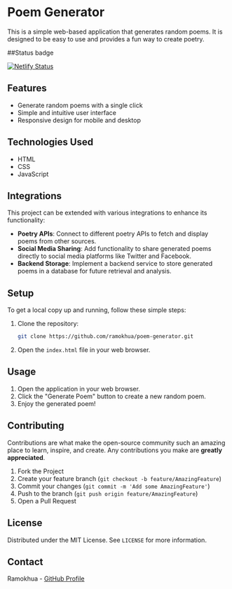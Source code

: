 # Poem Generator

This is a simple web-based application that generates random poems. It is designed to be easy to use and provides a fun way to create poetry.

##Status badge

[![Netlify Status](https://api.netlify.com/api/v1/badges/f84a8b10-1d1e-4281-a192-c698c4515de3/deploy-status)](https://app.netlify.com/sites/ai-poem-generator-boitsholo/deploys)

## Features

- Generate random poems with a single click
- Simple and intuitive user interface
- Responsive design for mobile and desktop

## Technologies Used

- HTML
- CSS
- JavaScript

## Integrations

This project can be extended with various integrations to enhance its functionality:
- **Poetry APIs**: Connect to different poetry APIs to fetch and display poems from other sources.
- **Social Media Sharing**: Add functionality to share generated poems directly to social media platforms like Twitter and Facebook.
- **Backend Storage**: Implement a backend service to store generated poems in a database for future retrieval and analysis.

## Setup

To get a local copy up and running, follow these simple steps:

1. Clone the repository:
   ```sh
   git clone https://github.com/ramokhua/poem-generator.git
   ```
2. Open the `index.html` file in your web browser.

## Usage

1. Open the application in your web browser.
2. Click the "Generate Poem" button to create a new random poem.
3. Enjoy the generated poem!

## Contributing

Contributions are what make the open-source community such an amazing place to learn, inspire, and create. Any contributions you make are **greatly appreciated**.

1. Fork the Project
2. Create your feature branch (`git checkout -b feature/AmazingFeature`)
3. Commit your changes (`git commit -m 'Add some AmazingFeature'`)
4. Push to the branch (`git push origin feature/AmazingFeature`)
5. Open a Pull Request

## License

Distributed under the MIT License. See `LICENSE` for more information.

## Contact

Ramokhua - [GitHub Profile](https://github.com/ramokhua)
